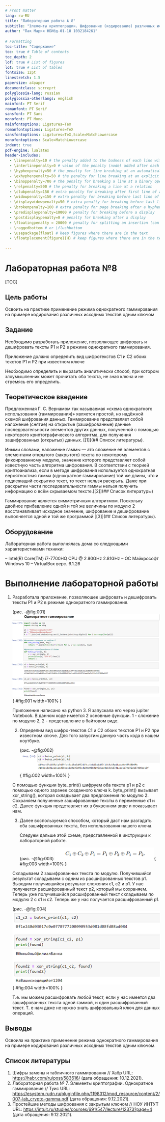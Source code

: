 ```yaml
---
# Front matter 
lang: ru-RU
title: "Лабораторная работа № 8"
subtitle: "Элементы криптографии. Шифрование (кодирование) различных исходных текстов одним ключом"
author: "Пак Мария НБИбд-01-18 1032184261"

# Formatting
toc-title: "Содержание"
toc: true # Table of contents
toc_depth: 2
lof: true # List of figures
lot: true # List of tables
fontsize: 12pt
linestretch: 1.5
papersize: a4paper
documentclass: scrreprt
polyglossia-lang: russian
polyglossia-otherlangs: english
mainfont: PT Serif
romanfont: PT Serif
sansfont: PT Sans
monofont: PT Mono
mainfontoptions: Ligatures=TeX
romanfontoptions: Ligatures=TeX
sansfontoptions: Ligatures=TeX,Scale=MatchLowercase
monofontoptions: Scale=MatchLowercase
indent: true
pdf-engine: lualatex
header-includes:
  - \linepenalty=10 # the penalty added to the badness of each line within a paragraph (no associated penalty node) Increasing the value makes tex try to have fewer lines in the paragraph.
  - \interlinepenalty=0 # value of the penalty (node) added after each line of a paragraph.
  - \hyphenpenalty=50 # the penalty for line breaking at an automatically inserted hyphen
  - \exhyphenpenalty=50 # the penalty for line breaking at an explicit hyphen
  - \binoppenalty=700 # the penalty for breaking a line at a binary operator
  - \relpenalty=500 # the penalty for breaking a line at a relation
  - \clubpenalty=150 # extra penalty for breaking after first line of a paragraph
  - \widowpenalty=150 # extra penalty for breaking before last line of a paragraph
  - \displaywidowpenalty=50 # extra penalty for breaking before last line before a display math
  - \brokenpenalty=100 # extra penalty for page breaking after a hyphenated line
  - \predisplaypenalty=10000 # penalty for breaking before a display
  - \postdisplaypenalty=0 # penalty for breaking after a display
  - \floatingpenalty = 20000 # penalty for splitting an insertion (can only be split footnote in standard LaTeX)
  - \raggedbottom # or \flushbottom
  - \usepackage{float} # keep figures where there are in the text
  - \floatplacement{figure}{H} # keep figures where there are in the text

---
```


# Лабораторная работа №8

[TOC]

## Цель работы
Освоить на практике применение режима однократного гаммирования на примере кодирования различных исходных текстов одним ключом

## Задание

Необходимо разработать приложение, позволяющее шифровать и дешифровать тексты P1 и P2 в режиме однократного гаммирования. 

Приложение должно определить вид шифротекстов C1 и C2 обоих текстов P1 и P2 при известном ключе 

Необходимо определить и выразить аналитически способ, при котором злоумышленник может прочитать оба текста, не зная ключа и не стремясь его определить.

## Теоретическое введение

Предложенная Г. С. Вернамом так называемая «схема однократного использования (гаммирования)» является простой, но надёжной схемой шифрования данных. Гаммирование представляет собой наложение (снятие) на открытые (зашифрованные) данные последовательности элементов других данных, полученной с помощью некоторого криптографического алгоритма, для получения зашифрованных (открытых) данных. [[1]](## Список литературы).

Иными словами, наложение гаммы — это сложение её элементов с элементами открытого (закрытого) текста по некоторому фиксированному модулю, значение которого представляет собой известную часть алгоритма шифрования. В соответствии с теорией криптоанализа, если в методе шифрования используется однократная вероятностная гамма (однократное гаммирование) той же длины, что и подлежащий сокрытию текст, то текст нельзя раскрыть. Даже при раскрытии части последовательности гаммы нельзя получить информацию о всём скрываемом тексте.[[2]](## Список литературы)

Гаммирование является симметричным алгоритмом. Поскольку двойное прибавление одной и той же величины по модулю 2 восстанавливает исходное значение, шифрование и дешифрование выполняется одной и той же программой [[3]](## Список литературы).



## Оборудование

Лабораторная работа выполнялась дома со следующими характеристиками техники: 

– Intel(R) Core(TM) i7-7700HQ CPU @ 2.80GHz 2.81GHz
– ОС Майкрософт Windows 10
– VirtualBox верс. 6.1.26

# Выполнение лабораторной работы
 1. Разработала приложение, позволяющее шифровать и дешифровать тексты P1 и P2 в режиме однократного гаммирования. 

      (рис. -@fig:001)
      ![Код приложения](image/rep8_1.png){ #fig:001 width=100% }

      Приложение написано на python 3. Я запускала его через jupiter Notebook. В данном коде имеется 2 основные функции. 1 - сложение по модулю 2, 2 - представление в байтовом виде.

      2. Определим вид шифро-текстов C1 и C2 обоих текстов P1 и P2 при известном ключе. Для того запустим данную часть кода в нашем ноутбуке. 

         (рис. -@fig:002)
         ![Шифруем текст](image/rep8_2.png){ #fig:002 width=100% }

      С помощью функции byte_print() шифруем оба текста p1 и p2 с помощью одного заранее созданного ключа k. byte_print() вызывает xor_string(), которая складывает два предложения по модулю 2. Сохраняем полученные зашифрованные тексты в переменные с1 и с2. Далее функция представляет их в буквенном виде и показывает нам. 

      3. Далее воспользуемся способом, который даст нам разгадать оба зашифрованных текста, без использования нашего ключа.

         Следуем дальше этой схеме, представленной в инструкции к лабораторной работе.

         (рис. -@fig:003)
         ![Схема](image/rep8_3.png){ #fig:003 width=100% }

      

      Складываем 2 зашифрованных текста по модулю. Получившийся результат складываем с одним из расшифрованных текстов p1. Выводим получившийся результат сложения с1, с2 и р1. У нас получается расшифрованный текст p2, который мы сохраняем. Теперь уже получившийся расшифрованный текст складываем по модулю 2 с c1 и с2. Теперь же у нас получается расшифрованный р1. 

      (рис. -@fig:004)
      ![Шифрование итоговое](image/rep8_4.png){ #fig:004 width=100% }

      Т.е. мы можем расшифровать любой текст, если у нас имеется два зашифрованных текста одной гаммой, и один расшифрованный текст. Т. е нам даже не нужно знать шифровальный ключ для данных операций.

## Выводы
Освоила на практике применение режима однократного гаммирования на примере кодирования различных исходных текстов одним ключом.

## Список литературы 

1. Шифры замены и табличного гаммирования // Хабр URL: https://habr.com/ru/post/583616/ (дата обращения: 10.12.2021).
2. Лабораторная работа № 7. Элементы криптографии. Однократное гаммирование // Туис URL: https://esystem.rudn.ru/pluginfile.php/1198312/mod_resource/content/2/007-lab_crypto-gamma.pdf (дата обращения: 9.12.2021).
3. Простейшие методы шифрования с закрытым ключом // НОУ ИНТУТ URL: https://intuit.ru/studies/courses/691/547/lecture/12373?page=4 (дата обращения: 9.12.2021).





